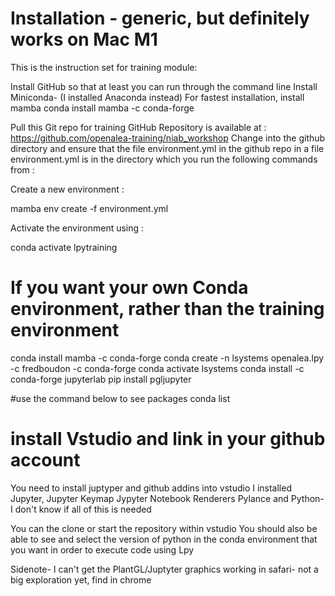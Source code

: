 # Installation - generic, but definitely works on Mac M1

This is the instruction set for training module:

Install GitHub so that at least you can run through the command line
Install Miniconda- (I installed Anaconda instead)
For fastest installation, install mamba
conda install mamba -c conda-forge

Pull this Git repo for training
GitHub Repository is available at : https://github.com/openalea-training/niab_workshop
Change into the github directory and ensure that the file environment.yml in the github repo in a file environment.yml is in the directory which you run the following commands from :

Create a new environment :

mamba env create -f environment.yml

Activate the environment using :  

conda activate lpytraining

# If you want your own Conda environment, rather than the training environment

conda install mamba -c conda-forge
conda create -n lsystems openalea.lpy -c fredboudon -c conda-forge 
conda activate lsystems
conda install -c conda-forge jupyterlab
pip install pgljupyter


#use the command below to see packages 
conda list 

# install Vstudio and link in your github account

You need to install juptyper and github addins into vstudio
I installed Jupyter, Jupyter Keymap Jypyter Notebook Renderers Pylance and Python- I don't know if all of this is needed

You can the clone or start the repository within vstudio
You should also be able to see and select the version of python in the conda environment that you want in order to execute code using Lpy

Sidenote- I can't get the PlantGL/Juptyter graphics working in safari- not a big exploration yet, find in chrome

